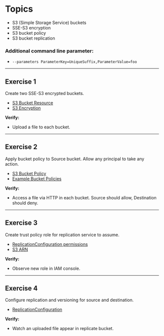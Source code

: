 # Topics
- S3 (Simple Storage Service) buckets
- SSE-S3 encryption
- S3 bucket policy
- S3 bucket replication

### Additional command line parameter: 
- ```--parameters ParameterKey=UniqueSuffix,ParameterValue=foo```

---

## Exercise 1
Create two SSE-S3 encrypted buckets.
- [S3 Bucket Resource](https://docs.aws.amazon.com/AWSCloudFormation/latest/UserGuide/aws-properties-s3-bucket.html)
- [S3 Encryption](https://docs.aws.amazon.com/AWSCloudFormation/latest/UserGuide/aws-properties-s3-bucket-serversideencryptionbydefault.html)

**Verify:**
- Upload a file to each bucket.

---

## Exercise 2 
Apply bucket policy to Source bucket. Allow any principal to take any action.
- [S3 Bucket Policy](https://docs.aws.amazon.com/AWSCloudFormation/latest/UserGuide/aws-properties-s3-policy.html)
- [Example Bucket Policies](https://docs.aws.amazon.com/AmazonS3/latest/dev/example-bucket-policies.html)

**Verify:** 
- Access a file via HTTP in each bucket. Source should allow, Destination should deny.

---

## Exercise 3 
Create trust policy role for replication service to assume.
- [ReplicationConfiguration permissions](https://docs.aws.amazon.com/AmazonS3/latest/dev/setting-repl-config-perm-overview.html)
- [S3 ARN](https://docs.aws.amazon.com/AmazonS3/latest/dev/s3-arn-format.html)

**Verify:** 
- Observe new role in IAM console.

---

## Exercise 4 
Configure replication and versioning for source and destination.
- [ReplicationConfiguration](https://docs.aws.amazon.com/AWSCloudFormation/latest/UserGuide/aws-properties-s3-bucket-replicationconfiguration.html)

**Verify:** 
- Watch an uploaded file appear in replicate bucket.